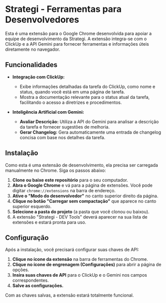 # Strategi - Ferramentas para Desenvolvedores

Esta é uma extensão para o Google Chrome desenvolvida para apoiar a equipe de desenvolvimento da Strategi. A extensão integra-se com o ClickUp e a API Gemini para fornecer ferramentas e informações úteis diretamente no navegador.

## Funcionalidades

*   **Integração com ClickUp:**
    *   Exibe informações detalhadas da tarefa do ClickUp, como nome e status, quando você está em uma página de tarefa.
    *   Mostra a documentação relevante para o status atual da tarefa, facilitando o acesso a diretrizes e procedimentos.

*   **Inteligência Artificial com Gemini:**
    *   **Avaliar Descrição:** Utiliza a API do Gemini para analisar a descrição da tarefa e fornecer sugestões de melhoria.
    *   **Gerar Changelog:** Gera automaticamente uma entrada de changelog concisa com base nos detalhes da tarefa.

## Instalação

Como esta é uma extensão de desenvolvimento, ela precisa ser carregada manualmente no Chrome. Siga os passos abaixo:

1.  **Clone ou baixe este repositório** para o seu computador.
2.  **Abra o Google Chrome** e vá para a página de extensões. Você pode digitar `chrome://extensions` na barra de endereço.
3.  **Ative o "Modo do desenvolvedor"** no canto superior direito da página.
4.  **Clique no botão "Carregar sem compactação"** que aparece no canto superior esquerdo.
5.  **Selecione a pasta do projeto** (a pasta que você clonou ou baixou).
6.  A extensão "Strategi - DEV Tools" deverá aparecer na sua lista de extensões e estará pronta para uso.

## Configuração

Após a instalação, você precisará configurar suas chaves de API:

1.  **Clique no ícone da extensão** na barra de ferramentas do Chrome.
2.  **Clique no ícone de engrenagem (Configurações)** para abrir a página de opções.
3.  **Insira suas chaves de API** para o ClickUp e o Gemini nos campos correspondentes.
4.  **Salve as configurações.**

Com as chaves salvas, a extensão estará totalmente funcional.
